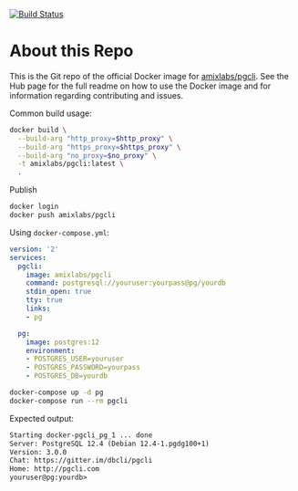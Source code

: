 [![Build Status](https://travis-ci.org/amixlabs/docker-pgcli.svg?branch=master)](https://travis-ci.org/amixlabs/docker-pgcli)

# About this Repo

This is the Git repo of the official Docker image for [amixlabs/pgcli](https://hub.docker.com/r/amixlabs/pgcli/).
See the Hub page for the full readme on how to use the Docker image and for
information regarding contributing and issues.

Common build usage:

```bash
docker build \
  --build-arg "http_proxy=$http_proxy" \
  --build-arg "https_proxy=$https_proxy" \
  --build-arg "no_proxy=$no_proxy" \
  -t amixlabs/pgcli:latest \
  .
```

Publish

```bash
docker login
docker push amixlabs/pgcli
```

Using `docker-compose.yml`:

```yml
version: '2'
services:
  pgcli:
    image: amixlabs/pgcli
    command: postgresql://youruser:yourpass@pg/yourdb
    stdin_open: true
    tty: true
    links:
    - pg

  pg:
    image: postgres:12
    environment:
    - POSTGRES_USER=youruser
    - POSTGRES_PASSWORD=yourpass
    - POSTGRES_DB=yourdb
```

```bash
docker-compose up -d pg
docker-compose run --rm pgcli
```

Expected output:

```txt
Starting docker-pgcli_pg_1 ... done
Server: PostgreSQL 12.4 (Debian 12.4-1.pgdg100+1)
Version: 3.0.0
Chat: https://gitter.im/dbcli/pgcli
Home: http://pgcli.com
youruser@pg:yourdb>
```
